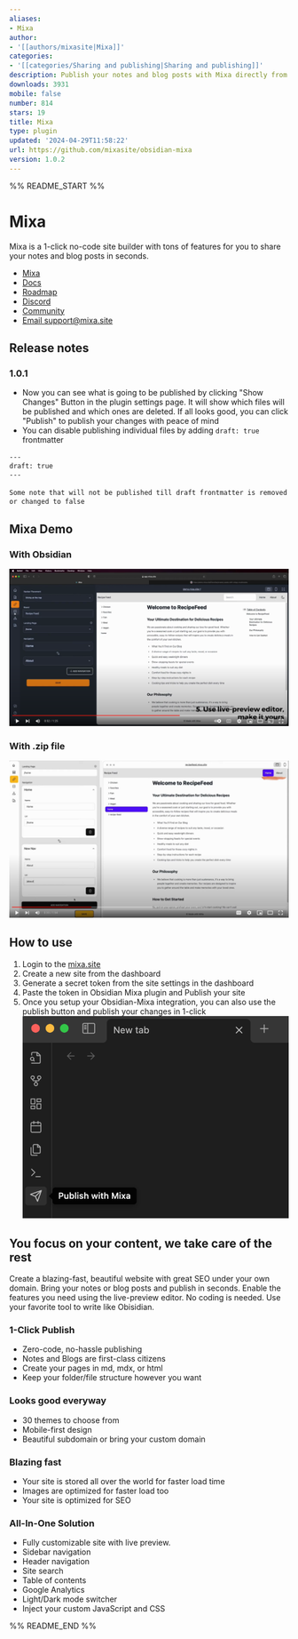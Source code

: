 ```yaml
---
aliases:
- Mixa
author:
- '[[authors/mixasite|Mixa]]'
categories:
- '[[categories/Sharing and publishing|Sharing and publishing]]'
description: Publish your notes and blog posts with Mixa directly from Obsidian
downloads: 3931
mobile: false
number: 814
stars: 19
title: Mixa
type: plugin
updated: '2024-04-29T11:58:22'
url: https://github.com/mixasite/obsidian-mixa
version: 1.0.2
---
```


%% README_START %%

# Mixa
Mixa is a 1-click no-code site builder with tons of features for you to share your notes and blog posts in seconds.

- [Mixa](https://mixa.site)
- [Docs](https://mixa.site/docs)
- [Roadmap](https://trello.com/b/UG0i4eJR/mixa-roadmap)
- [Discord](https://discord.com/invite/z3xNMHjUt7)
- [Community](https://mixasite.talkyard.net/)
- [Email support@mixa.site](mailto:support@mixa.site)

## Release notes
### 1.0.1
- Now you can see what is going to be published by clicking "Show Changes" Button in the plugin settings page. It will show which files will be published and which ones are deleted. If all looks good, you can click "Publish" to publish your changes with peace of mind
- You can disable publishing individual files by adding `draft: true` frontmatter 
```
---
draft: true
---

Some note that will not be published till draft frontmatter is removed or changed to false
```


## Mixa Demo
### With Obsidian
[![Mixa Obsidian Demo](https://raw.githubusercontent.com/mixasite/obsidian-mixa/HEAD/mixa_obs_thumbnail.png)](https://youtu.be/FrvZd2pdX-g)

### With .zip file
[![Mixa Demo](https://raw.githubusercontent.com/mixasite/obsidian-mixa/HEAD/mixa_thumbnail.png)](https://youtu.be/-Ylp5Dm9sVo)

## How to use
1. Login to the [mixa.site](https://mixa.site)
2. Create a new site from the dashboard
3. Generate a secret token from the site settings in the dashboard
4. Paste the token in Obsidian Mixa plugin and Publish your site
5. Once you setup your Obsidian-Mixa integration, you can also use the publish button and publish your changes in 1-click
![](https://raw.githubusercontent.com/mixasite/obsidian-mixa/HEAD/publish-icon.png)

## You focus on your content, we take care of the rest
Create a blazing-fast, beautiful website with great SEO under your own domain. Bring your notes or blog posts and publish in seconds. Enable the features you need using the live-preview editor. No coding is needed. Use your favorite tool to write like Obisidian.

### 1-Click Publish
- Zero-code, no-hassle publishing
- Notes and Blogs are first-class citizens
- Create your pages in md, mdx, or html
- Keep your folder/file structure however you want

### Looks good everyway
- 30 themes to choose from
- Mobile-first design
- Beautiful subdomain or bring your custom domain

### Blazing fast
- Your site is stored all over the world for faster load time
- Images are optimized for faster load too
- Your site is optimized for SEO

### All-In-One Solution
- Fully customizable site with live preview.
- Sidebar navigation
- Header navigation
- Site search
- Table of contents
- Google Analytics
- Light/Dark mode switcher
- Inject your custom JavaScript and CSS


%% README_END %%
